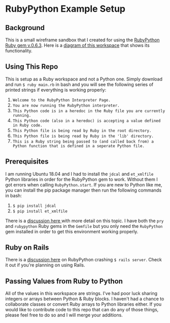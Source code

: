 # RubyPython Example Setup

## Background
This is a small wireframe sandbox that I created for using the <a href='https://rubygems.org/gems/rubypython/versions/0.6.3'>RubyPython Ruby gem v.0.6.3</a>.  Here is a <a href='https://i.imgur.com/W9nUnQe.jpg'> diagram of this workspace</a> that shows its functionality.

## Using This Repo
This is setup as a Ruby workspace and not a Python one.  Simply download and run ```$ ruby main.rb``` in bash and you will see the following series of printed strings if everything is working properly:
1. ```Welcome to the RubyPython Interpreter Page.```
2. ```You are now running the RubyPython interpreter.```
3. ```This Python code is in a heredoc in the Ruby file you are currently running.```
4. ```This Python code (also in a heredoc) is accepting a value defined in Ruby code.```
5. ```This Python file is being read by Ruby in the root directory.```
6. ```This Python file is being read by Ruby in the 'lib' directory.```
7. ```This is a Ruby string being passed to (and called back from) a Python function that is defined in a seperate Python file.```

## Prerequisites
I am running Ubuntu 18.04 and I had to install the ```jdcal``` and ```et_xmlfile``` Python libraries in order for the RubyPython gem to work.  Without them I got errors when calling ```RubyPython.start```.  If you are new to Python like me, you can install the pip package manager then run the following commands in bash:
1. ```$ pip install jdcal```
2. ```$ pip install et_xmlfile```

There is a <a href='https://github.com/halostatue/rubypython/issues/28'> discussion here </a>with more detail on this topic.
I have both the ```pry``` and ```rubypython``` Ruby gems in the ```Gemfile``` but you only need the ```RubyPython``` gem installed in order to get this environment working properly.

## Ruby on Rails
There is a <a href='https://stackoverflow.com/questions/18144087/using-the-rubypython-gem-in-ruby-on-rails-how-do-you-call-a-python-script-from'> discussion here</a> on RubyPython crashing ```$ rails server```.  Check it out if you're planning on using Rails.

## Passing Values from Ruby to Python
All of the values in this workspace are strings.  I've had poor luck sharing integers or arrays between Python & Ruby blocks.  I haven't had a chance to collaborate classes or convert Ruby arrays to Python libraries either.  If you would like to contribute code to this repo that can do any of those things, please feel free to do so and I will merge your additions.
